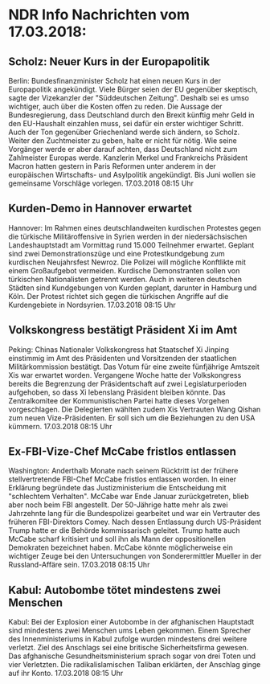 # NDR Info Nachrichten vom 17.03.2018:


## Scholz: Neuer Kurs in der Europapolitik
Berlin: Bundesfinanzminister Scholz hat einen neuen Kurs in der Europapolitik angekündigt. Viele Bürger seien der EU gegenüber skeptisch, sagte der Vizekanzler der "Süddeutschen Zeitung". Deshalb sei es umso wichtiger, auch über die Kosten offen zu reden. Die Aussage der Bundesregierung, dass Deutschland durch den Brexit künftig mehr Geld in den EU-Haushalt einzahlen muss, sei dafür ein erster wichtiger Schritt. Auch der Ton gegenüber Griechenland werde sich ändern, so Scholz. Weiter den Zuchtmeister zu geben, halte er nicht für nötig. Wie seine Vorgänger werde er aber darauf achten, dass Deutschland nicht zum Zahlmeister Europas werde. Kanzlerin Merkel und Frankreichs Präsident Macron hatten gestern in Paris Reformen unter anderem in der europäischen Wirtschafts- und Asylpolitik angekündigt. Bis Juni wollen sie gemeinsame Vorschläge vorlegen. 17.03.2018 08:15 Uhr 

## Kurden-Demo in Hannover erwartet
Hannover: Im Rahmen eines deutschlandweiten kurdischen Protestes gegen die türkische Militäroffensive in Syrien werden in der niedersächsischen Landeshauptstadt am Vormittag rund 15.000 Teilnehmer erwartet. Geplant sind zwei Demonstrationszüge und eine Protestkundgebung zum kurdischen Neujahrsfest Newroz. Die Polizei will mögliche Konftlikte mit einem Großaufgebot vermeiden. Kurdische Demonstranten sollen von türkischen Nationalisten getrennt werden. Auch in weiteren deutschen Städten sind Kundgebungen von Kurden geplant, darunter in Hamburg und Köln. Der Protest richtet sich gegen die türkischen Angriffe auf die Kurdengebiete in Nordsyrien. 17.03.2018 08:15 Uhr 

## Volkskongress bestätigt Präsident Xi im Amt
Peking:					 Chinas Nationaler Volkskongress hat Staatschef Xi Jinping einstimmig im Amt des Präsidenten und Vorsitzenden der staatlichen Militärkommission bestätigt. Das Votum für eine zweite fünfjährige Amtszeit Xis war erwartet worden. Vergangene Woche hatte der Volkskongress bereits die Begrenzung der Präsidentschaft auf zwei Legislaturperioden aufgehoben, so dass Xi lebenslang Präsident bleiben könnte. Das Zentralkomitee der Kommunistischen Partei hatte dieses Vorgehen vorgeschlagen. Die Delegierten wählten zudem Xis Vertrauten Wang Qishan zum neuen Vize-Präsidenten. Er soll sich um die Beziehungen zu den USA kümmern. 17.03.2018 08:15 Uhr 

## Ex-FBI-Vize-Chef McCabe fristlos entlassen
Washington: Anderthalb Monate nach seinem Rücktritt ist der frühere stellvertretende FBI-Chef McCabe fristlos entlassen worden. In einer Erklärung begründete das Justizministerium die Entscheidung mit "schlechtem Verhalten". McCabe war Ende Januar zurückgetreten, blieb aber noch beim FBI angestellt. Der 50-Jährige hatte mehr als zwei Jahrzehnte lang für die Bundespolizei gearbeitet und war ein Vertrauter des früheren FBI-Direktors Comey. Nach dessen Entlassung durch US-Präsident Trump hatte er die Behörde kommissarisch geleitet. Trump hatte auch McCabe scharf kritisiert und soll ihn als Mann der oppositionellen Demokraten bezeichnet haben. McCabe könnte möglicherweise ein wichtiger Zeuge bei den Untersuchungen von Sonderermittler Mueller in der Russland-Affäre sein. 17.03.2018 08:15 Uhr 

## Kabul: Autobombe tötet mindestens zwei Menschen
Kabul: Bei der Explosion einer Autobombe in der afghanischen Hauptstadt sind mindestens zwei Menschen ums Leben gekommen. Einem Sprecher des Innenministeriums in Kabul zufolge wurden mindestens drei weitere verletzt. Ziel des Anschlags sei eine britische Sicherheitsfirma gewesen. Das afghanische Gesundheitsministerium sprach sogar von drei Toten und vier Verletzten. Die radikalislamischen Taliban erklärten, der Anschlag ginge auf ihr Konto. 17.03.2018 08:15 Uhr 
